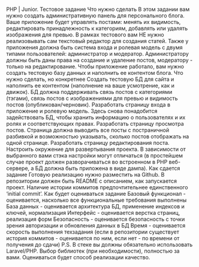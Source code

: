 PHP | Junior. Тестовое задание
Что нужно сделать
В этом задании вам нужно создать административную панель для персонального блога. Ваше приложение будет управлять постами: менять их видимость, редактировать принадлежность к категориям, добавлять или удалять изображения для превью. В рамках тестового вам НЕ нужно реализовывать сам текстовый редактор для создания статей.
Также у приложения должна быть система входа и ролевая модель с двумя типами пользователей: администратор и модератор. Администратору должны быть даны права на создание и удаление постов, модератору - только на редактирование.
Чтобы приложение работало, вам нужно создать тестовую базу данных и наполнить ее контентом блога.
Что нужно сделать, но конкретнее
Создать тестовую БД для сайта и наполнить ее контентом (наполнение на ваше усмотрение, как и движок). БД должна поддерживать связь постов с категориями (тэгами), связь постов с изображениями для превью и видимость постов (опубликован/черновик).
Разработать страницу входа в приложение и ролевую модель. Здесь снова понадобится задействовать БД, чтобы хранить информацию о пользователях и их ролях и соответствующих правах.
Разработать страницу просмотра постов. Страница должна выводить все посты с постраничной разбивкой и возможностью указывать, сколько постов отображать на одной странице.
Разработать страницу редактирования поста.
Настроить окружение для развертывания проекта. В зависимости от выбранного вами стэка настройки могут отличаться (в простейшем случае проект должен разворачиваться во встроенном в PHP веб-сервере, а БД должна быть приложена в виде дампа).
Как сдается задание
Готовую реализацию нужно разместить на Github. В репозитории должен быть README с описанием, как запускается проект. Наличие истории коммитов предпочтительнее единственного ‘initial commit’.
Как будет оцениваться задание
Базовый функционал - оценивается, насколько все функциональные требования выполнены
База данных - оценивается архитектура БД, применение индексов и ключей, нормализация
Интерфейс - оценивается верстка страниц, реализация форм
Безопасность - оценивается безопасность с точки зрения авторизации и обновления данных в БД
Время - оценивается скорость выполнения техзадания (если в репозитории существует история коммитов - оценивается по ним, если нет - по времени от получения до сдачи)
P.S.
В стеке вы должны обязательно использовать Laravel/PHP. Выбор библиотек (при необходимости), полностью за вами. Оцениваться будет способ реализации  качество.
